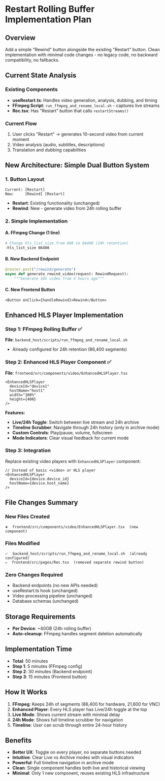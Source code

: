 # Restart Rolling Buffer Implementation Plan

## Overview
Add a simple "Rewind" button alongside the existing "Restart" button. Clean implementation with minimal code changes - no legacy code, no backward compatibility, no fallbacks.

## Current State Analysis

### Existing Components
- **useRestart.ts**: Handles video generation, analysis, dubbing, and timing
- **FFmpeg Script**: `run_ffmpeg_and_rename_local.sh` - captures live streams  
- **Rec.tsx**: Has "Restart" button that calls `restartStreams()`

### Current Flow
1. User clicks "Restart" → generates 10-second video from current moment
2. Video analysis (audio, subtitles, descriptions)
3. Translation and dubbing capabilities

## New Architecture: Simple Dual Button System

### 1. Button Layout
```
Current: [Restart]
New:     [Rewind] [Restart]
```

- **Restart**: Existing functionality (unchanged)
- **Rewind**: New - generate video from 24h rolling buffer

### 2. Simple Implementation

#### A. FFmpeg Change (1 line)
```bash
# Change hls_list_size from 600 to 86400 (24h retention)
-hls_list_size 86400
```

#### B. New Backend Endpoint
```python
@router.post("/rewind/generate")
async def generate_rewind_video(request: RewindRequest):
    """Generate 10s video from X hours ago"""
```

#### C. New Frontend Button
```tsx
<Button onClick={handleRewind}>Rewind</Button>
```

## Enhanced HLS Player Implementation

### Step 1: FFmpeg Rolling Buffer ✅
**File**: `backend_host/scripts/run_ffmpeg_and_rename_local.sh`
- Already configured for 24h retention (86,400 segments)

### Step 2: Enhanced HLS Player Component ✅
**File**: `frontend/src/components/video/EnhancedHLSPlayer.tsx`

```tsx
<EnhancedHLSPlayer 
  deviceId="device1"
  hostName="host1"
  width="100%"
  height={400}
/>
```

**Features:**
- **Live/24h Toggle**: Switch between live stream and 24h archive
- **Timeline Scrubber**: Navigate through 24h history (only in archive mode)
- **Custom Controls**: Play/pause, volume, fullscreen
- **Mode Indicators**: Clear visual feedback for current mode

### Step 3: Integration
Replace existing video players with `EnhancedHLSPlayer` component:

```tsx
// Instead of basic <video> or HLS player
<EnhancedHLSPlayer 
  deviceId={device.device_id}
  hostName={device.host_name}
/>
```

## File Changes Summary

### New Files Created
```
➕  frontend/src/components/video/EnhancedHLSPlayer.tsx  (new component)
```

### Files Modified
```
✅  backend_host/scripts/run_ffmpeg_and_rename_local.sh  (already configured)
✏️  frontend/src/pages/Rec.tsx  (removed separate rewind button)
```

### Zero Changes Required
- Backend endpoints (no new APIs needed)
- useRestart.ts hook (unchanged)
- Video processing pipeline (unchanged)
- Database schemas (unchanged)

## Storage Requirements
- **Per Device**: ~40GB (24h rolling buffer)
- **Auto-cleanup**: FFmpeg handles segment deletion automatically

## Implementation Time
- **Total**: 50 minutes
- **Step 1**: 5 minutes (FFmpeg config)
- **Step 2**: 30 minutes (Backend endpoint)
- **Step 3**: 15 minutes (Frontend button)

## How It Works
1. **FFmpeg**: Keeps 24h of segments (86,400 for hardware, 21,600 for VNC)
2. **Enhanced Player**: Every HLS player has Live/24h toggle at the top
3. **Live Mode**: Shows current stream with minimal delay
4. **24h Mode**: Shows full timeline scrubber for navigation
5. **Timeline**: User can scrub through entire 24-hour history

## Benefits
- **Better UX**: Toggle on every player, no separate buttons needed
- **Intuitive**: Clear Live vs Archive modes with visual indicators
- **Powerful**: Full timeline navigation in archive mode
- **Clean**: Single component handles both live and historical viewing
- **Minimal**: Only 1 new component, reuses existing HLS infrastructure
